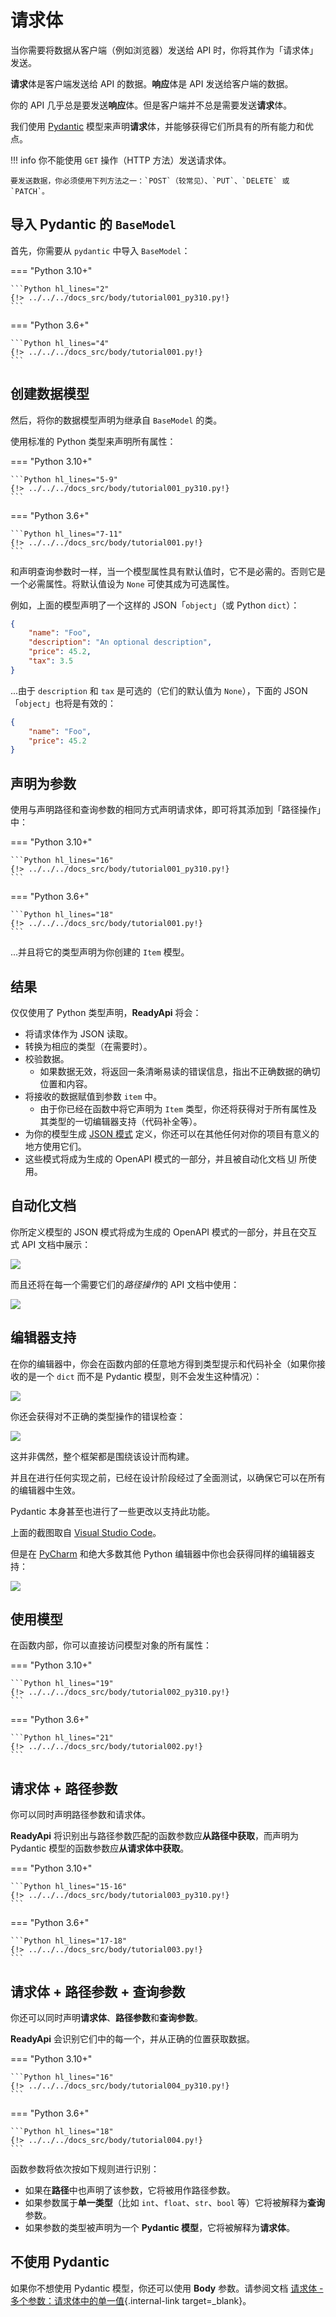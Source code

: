 # 请求体

当你需要将数据从客户端（例如浏览器）发送给 API 时，你将其作为「请求体」发送。

**请求**体是客户端发送给 API 的数据。**响应**体是 API 发送给客户端的数据。

你的 API 几乎总是要发送**响应**体。但是客户端并不总是需要发送**请求**体。

我们使用 <a href="https://pydantic-docs.helpmanual.io/" class="external-link" target="_blank">Pydantic</a> 模型来声明**请求**体，并能够获得它们所具有的所有能力和优点。

!!! info
    你不能使用 `GET` 操作（HTTP 方法）发送请求体。

    要发送数据，你必须使用下列方法之一：`POST`（较常见）、`PUT`、`DELETE` 或 `PATCH`。

## 导入 Pydantic 的 `BaseModel`

首先，你需要从 `pydantic` 中导入 `BaseModel`：

=== "Python 3.10+"

    ```Python hl_lines="2"
    {!> ../../../docs_src/body/tutorial001_py310.py!}
    ```

=== "Python 3.6+"

    ```Python hl_lines="4"
    {!> ../../../docs_src/body/tutorial001.py!}
    ```

## 创建数据模型

然后，将你的数据模型声明为继承自 `BaseModel` 的类。

使用标准的 Python 类型来声明所有属性：

=== "Python 3.10+"

    ```Python hl_lines="5-9"
    {!> ../../../docs_src/body/tutorial001_py310.py!}
    ```

=== "Python 3.6+"

    ```Python hl_lines="7-11"
    {!> ../../../docs_src/body/tutorial001.py!}
    ```

和声明查询参数时一样，当一个模型属性具有默认值时，它不是必需的。否则它是一个必需属性。将默认值设为 `None` 可使其成为可选属性。

例如，上面的模型声明了一个这样的 JSON「`object`」（或 Python `dict`）：

```JSON
{
    "name": "Foo",
    "description": "An optional description",
    "price": 45.2,
    "tax": 3.5
}
```

...由于 `description` 和 `tax` 是可选的（它们的默认值为 `None`），下面的 JSON「`object`」也将是有效的：

```JSON
{
    "name": "Foo",
    "price": 45.2
}
```

## 声明为参数

使用与声明路径和查询参数的相同方式声明请求体，即可将其添加到「路径操作」中：

=== "Python 3.10+"

    ```Python hl_lines="16"
    {!> ../../../docs_src/body/tutorial001_py310.py!}
    ```

=== "Python 3.6+"

    ```Python hl_lines="18"
    {!> ../../../docs_src/body/tutorial001.py!}
    ```

...并且将它的类型声明为你创建的 `Item` 模型。

## 结果

仅仅使用了 Python 类型声明，**ReadyApi** 将会：

* 将请求体作为 JSON 读取。
* 转换为相应的类型（在需要时）。
* 校验数据。
    * 如果数据无效，将返回一条清晰易读的错误信息，指出不正确数据的确切位置和内容。
* 将接收的数据赋值到参数 `item` 中。
    * 由于你已经在函数中将它声明为 `Item` 类型，你还将获得对于所有属性及其类型的一切编辑器支持（代码补全等）。
* 为你的模型生成 <a href="https://json-schema.org" class="external-link" target="_blank">JSON 模式</a> 定义，你还可以在其他任何对你的项目有意义的地方使用它们。
* 这些模式将成为生成的 OpenAPI 模式的一部分，并且被自动化文档 <abbr title="用户界面">UI</abbr> 所使用。

## 自动化文档

你所定义模型的 JSON 模式将成为生成的 OpenAPI 模式的一部分，并且在交互式 API 文档中展示：

<img src="https://readyapi.khulnasoft.com/img/tutorial/body/image01.png">

而且还将在每一个需要它们的*路径操作*的 API 文档中使用：

<img src="https://readyapi.khulnasoft.com/img/tutorial/body/image02.png">

## 编辑器支持

在你的编辑器中，你会在函数内部的任意地方得到类型提示和代码补全（如果你接收的是一个 `dict` 而不是 Pydantic 模型，则不会发生这种情况）：

<img src="https://readyapi.khulnasoft.com/img/tutorial/body/image03.png">

你还会获得对不正确的类型操作的错误检查：

<img src="https://readyapi.khulnasoft.com/img/tutorial/body/image04.png">

这并非偶然，整个框架都是围绕该设计而构建。

并且在进行任何实现之前，已经在设计阶段经过了全面测试，以确保它可以在所有的编辑器中生效。

Pydantic 本身甚至也进行了一些更改以支持此功能。

上面的截图取自 <a href="https://code.visualstudio.com" class="external-link" target="_blank">Visual Studio Code</a>。

但是在 <a href="https://www.jetbrains.com/pycharm/" class="external-link" target="_blank">PyCharm</a> 和绝大多数其他 Python 编辑器中你也会获得同样的编辑器支持：

<img src="https://readyapi.khulnasoft.com/img/tutorial/body/image05.png">

## 使用模型

在函数内部，你可以直接访问模型对象的所有属性：

=== "Python 3.10+"

    ```Python hl_lines="19"
    {!> ../../../docs_src/body/tutorial002_py310.py!}
    ```

=== "Python 3.6+"

    ```Python hl_lines="21"
    {!> ../../../docs_src/body/tutorial002.py!}
    ```

## 请求体 + 路径参数

你可以同时声明路径参数和请求体。

**ReadyApi** 将识别出与路径参数匹配的函数参数应**从路径中获取**，而声明为 Pydantic 模型的函数参数应**从请求体中获取**。

=== "Python 3.10+"

    ```Python hl_lines="15-16"
    {!> ../../../docs_src/body/tutorial003_py310.py!}
    ```

=== "Python 3.6+"

    ```Python hl_lines="17-18"
    {!> ../../../docs_src/body/tutorial003.py!}
    ```

## 请求体 + 路径参数 + 查询参数

你还可以同时声明**请求体**、**路径参数**和**查询参数**。

**ReadyApi** 会识别它们中的每一个，并从正确的位置获取数据。

=== "Python 3.10+"

    ```Python hl_lines="16"
    {!> ../../../docs_src/body/tutorial004_py310.py!}
    ```

=== "Python 3.6+"

    ```Python hl_lines="18"
    {!> ../../../docs_src/body/tutorial004.py!}
    ```

函数参数将依次按如下规则进行识别：

* 如果在**路径**中也声明了该参数，它将被用作路径参数。
* 如果参数属于**单一类型**（比如 `int`、`float`、`str`、`bool` 等）它将被解释为**查询**参数。
* 如果参数的类型被声明为一个 **Pydantic 模型**，它将被解释为**请求体**。

## 不使用 Pydantic

如果你不想使用 Pydantic 模型，你还可以使用 **Body** 参数。请参阅文档 [请求体 - 多个参数：请求体中的单一值](body-multiple-params.md#singular-values-in-body){.internal-link target=_blank}。
